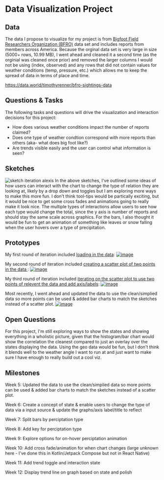 # Data Visualization Project

## Data

The data I propose to visualize for my project is from [Bigfoot Field Researchers Organization (BFRO)](https://www.bfro.net/GDB/) data set and includes reports from members across America. Because the orginal data set is very large in size (5000+ rows, 10.99 MB), I went ahead and cleaned it a second time (as the orginial was cleaned once prior) and removed the larger columns I would not be using (index, observed) and any rows that did not contain values for weather conditions (temp, pressure, etc.) which allows me to keep the spread of data in terms of place and time.

https://data.world/timothyrenner/bfro-sightings-data

## Questions & Tasks

The following tasks and questions will drive the visualization and interaction decisions for this project:

- How does various weather conditions impact the number of reports claimed? 
- Does one type of weather condtion correspond with more reports than others (aka- what does big foot like?)
- Are trends visible easily and the user can control what information is seen?
  
## Sketches
![sketch iteration alexis](https://github.com/user-attachments/assets/7a131538-a454-4a05-a123-36740eb498c5)
In the above sketches, I've outlined some ideas of how users can interact with the chart to change the type of relation they are looking at, likely by a drop down and toggles but I am exploring more ways to make this more fun. I don't think tool-tips would be partically exciting, but it would be nice to get some cross fades and animations going to really make it look nice. The multiple types of interactions allow users to see how each type would change the total, since the y axis is number of reports and should stay the same scale across graphics. For the bars, I also thought it would be fun to get an animation of something like leaves or snow falling when the user hovers over a type of precipitation. 

## Prototypes
My first round of iteration included [loading in the data](https://vizhub.com/alexiscaira/70933d6a9c7b470389d47af21262f796):
[![image](https://github.com/user-attachments/assets/7193c856-25c9-49c9-96b3-24971253d441)](https://vizhub.com/alexiscaira/70933d6a9c7b470389d47af21262f796)

My second round of iteration included [creating a scatter plot of two points in the data ](https://vizhub.com/alexiscaira/70933d6a9c7b470389d47af21262f796):
[![image](https://github.com/user-attachments/assets/b1fb0c70-0922-480f-964b-5e03f52ceb7d)](https://vizhub.com/alexiscaira/7f68f7b51f354021930fe9596dc14685)

My third round of iteration included [iterating on the scatter plot to use two points of relevent the data and add axis/labels](https://vizhub.com/alexiscaira/a39e7ee4ad4e4629bd232221d1213249):
[![image](https://github.com/user-attachments/assets/6d233b6c-6904-4f0a-9691-f7f0a0109030)](https://vizhub.com/alexiscaira/a39e7ee4ad4e4629bd232221d1213249)

Most recently, I went ahead and updated the data to use the clean/simplied data so more points can be used & added bar charts to match the sketches instead of a scatter plot. 
[![image](https://github.com/user-attachments/assets/1abd463a-1dfd-4828-b08b-c2222e73a3d0)](https://vizhub.com/alexiscaira/3d91add8f7ad432aa264ccd1328783ea)

## Open Questions
For this project, I'm still exploring ways to show the states and showing everything in a wholistic picture, given that the histogram/bar chart would show the correlation the cleanest compared to just an overlay over the states displaying the data. Using the geo data would be fun, but I don't think it blends well to the weather angle I want to run at and just want to make sure I have enough to really build out a cool viz. 

## Milestones
Week 5: Updated the data to use the clean/simplied data so more points can be used & added bar charts to match the sketches instead of a scatter plot.

Week 6: Create a concept of state & enable users to change the type of data via a input source & update the graphs/axis label/title to reflect

Week 7: Split bars by perciptation type

Week 8: Add key for perciptation type

Week 9: Explore options for on-hover perciptation animation

Week 10: Add cross fade/animation for when chart changes (large unknown here - I've done this in Kotlin/Jetpack Compose but not in React Native)

Week 11: Add trend toggle and interaction state

Week 12: Display trend line on graph based on state and polish
